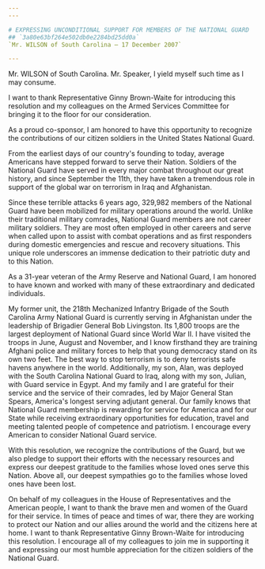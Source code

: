 ```yaml
---
---

# EXPRESSING UNCONDITIONAL SUPPORT FOR MEMBERS OF THE NATIONAL GUARD
## `3a80e63bf264e502db0e2284bd25dd0a`
`Mr. WILSON of South Carolina — 17 December 2007`

---
```



Mr. WILSON of South Carolina. Mr. Speaker, I yield myself such time 
as I may consume.

I want to thank Representative Ginny Brown-Waite for introducing this 
resolution and my colleagues on the Armed Services Committee for 
bringing it to the floor for our consideration.

As a proud co-sponsor, I am honored to have this opportunity to 
recognize the contributions of our citizen soldiers in the United 
States National Guard.

From the earliest days of our country's founding to today, average 
Americans have stepped forward to serve their Nation. Soldiers of the 
National Guard have served in every major combat throughout our great 
history, and since September the 11th, they have taken a tremendous 
role in support of the global war on terrorism in Iraq and Afghanistan.

Since these terrible attacks 6 years ago, 329,982 members of the 
National Guard have been mobilized for military operations around the 
world. Unlike their traditional military comrades, National Guard 
members are not career military soldiers. They are most often employed 
in other careers and serve when called upon to assist with combat 
operations and as first responders during domestic emergencies and 
rescue and recovery situations. This unique role underscores an immense 
dedication to their patriotic duty and to this Nation.

As a 31-year veteran of the Army Reserve and National Guard, I am 
honored to have known and worked with many of these extraordinary and 
dedicated individuals.



My former unit, the 218th Mechanized Infantry Brigade of the South 
Carolina Army National Guard is currently serving in Afghanistan under 
the leadership of Brigadier General Bob Livingston. Its 1,800 troops 
are the largest deployment of National Guard since World War II. I have 
visited the troops in June, August and November, and I know firsthand 
they are training Afghani police and military forces to help that young 
democracy stand on its own two feet. The best way to stop terrorism is 
to deny terrorists safe havens anywhere in the world. Additionally, my 
son, Alan, was deployed with the South Carolina National Guard to Iraq, 
along with my son, Julian, with Guard service in Egypt. And my family 
and I are grateful for their service and the service of their comrades, 
led by Major General Stan Spears, America's longest serving adjutant 
general. Our family knows that National Guard membership is rewarding 
for service for America and for our State while receiving extraordinary 
opportunities for education, travel and meeting talented people of 
competence and patriotism. I encourage every American to consider 
National Guard service.

With this resolution, we recognize the contributions of the Guard, 
but we also pledge to support their efforts with the necessary 
resources and express our deepest gratitude to the families whose loved 
ones serve this Nation. Above all, our deepest sympathies go to the 
families whose loved ones have been lost.

On behalf of my colleagues in the House of Representatives and the 
American people, I want to thank the brave men and women of the Guard 
for their service. In times of peace and times of war, there they are 
working to protect our Nation and our allies around the world and the 
citizens here at home. I want to thank Representative Ginny Brown-Waite 
for introducing this resolution. I encourage all of my colleagues to 
join me in supporting it and expressing our most humble appreciation 
for the citizen soldiers of the National Guard.